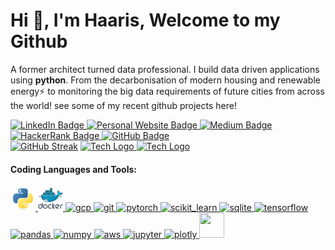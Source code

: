 <h1 align="left">Hi 👋, I'm Haaris, Welcome to my Github</h1>
<p align="left">A former architect turned data professional. I build data driven applications using <strong>python</strong>. From the decarbonisation of modern housing and renewable energy⚡️ to monitoring the big data requirements of future cities from across the world! see some of my recent github projects here!</p>

<div align='left' id="badges">
  <a href="https://www.linkedin.com/in/haaris-ramzan-cv/">
    <img src="https://img.shields.io/badge/LinkedIn-orange?style=for-the-badge&logo=linkedin&logoColor=white" alt="LinkedIn Badge"/>
  </a>
  <a href="https://hramzan01.github.io/project_portfolio/">
    <img src="https://img.shields.io/badge/Personal%20Website-orange?style=for-the-badge&logo=website&logoColor=white" alt="Personal Website Badge"/>
  </a>
  <a href="https://medium.com/@hramzan">
    <img src="https://img.shields.io/badge/Medium-orange?style=for-the-badge&logo=medium&logoColor=white" alt="Medium Badge"/>
  </a>
  <a href="https://www.hackerrank.com/profile/h_ramzan01">
    <img src="https://img.shields.io/badge/HackerRank-orange?style=for-the-badge&logo=hackerrank&logoColor=white" alt="HackerRank Badge"/>
  </a>
  <a href="https://github.com/hramzan01">
    <img src="https://img.shields.io/badge/GitHub-orange?style=for-the-badge&logo=github&logoColor=white" alt="GitHub Badge"/>
  </a>
</div>


<div align="left">
    <a align='left' href="https://git.io/streak-stats"><img src="http://github-readme-streak-stats.herokuapp.com?user=hramzan01&theme=dark&hide_border=true&card_width=200" alt="GitHub Streak" /></a>
  
<a href="https://www.hackerrank.com/profile/h_ramzan01" target="_blank" rel="noreferrer">
  <img src="https://cdn.pixabay.com/photo/2024/04/26/13/42/13-42-08-237_1280.png" alt="Tech Logo" width="175"/>
</a>
<a href="https://www.hackerrank.com/profile/h_ramzan01" target="_blank" rel="noreferrer">
  <img src="https://cdn.pixabay.com/photo/2024/04/30/21/00/hacker-8731014_1280.png" alt="Tech Logo" width="150"/>
</a>

  
</div>


<p align="left">
<!-- Add your social media links here -->
</p>

<h4 align="left">Coding Languages and Tools:</h4>
<p align="left"> 
  <!-- Add your favorite programming languages, frameworks, and tools here -->
  <a href="https://www.python.org" target="_blank" rel="noreferrer"> <img src="https://raw.githubusercontent.com/devicons/devicon/master/icons/python/python-original.svg" alt="python" width="40" height="40"/> </a> 
  <a href="https://www.docker.com/" target="_blank" rel="noreferrer"> <img src="https://raw.githubusercontent.com/devicons/devicon/master/icons/docker/docker-original-wordmark.svg" alt="docker" width="40" height="40"/> </a> 
  <a href="https://cloud.google.com" target="_blank" rel="noreferrer"> <img src="https://www.vectorlogo.zone/logos/google_cloud/google_cloud-icon.svg" alt="gcp" width="40" height="40"/> </a> 
  <a href="https://git-scm.com/" target="_blank" rel="noreferrer"> <img src="https://www.vectorlogo.zone/logos/git-scm/git-scm-icon.svg" alt="git" width="40" height="40"/> </a> 
  <a href="https://pytorch.org/" target="_blank" rel="noreferrer"> <img src="https://www.vectorlogo.zone/logos/pytorch/pytorch-icon.svg" alt="pytorch" width="40" height="40"/> </a> 
  <a href="https://scikit-learn.org/" target="_blank" rel="noreferrer"> <img src="https://upload.wikimedia.org/wikipedia/commons/0/05/Scikit_learn_logo_small.svg" alt="scikit_learn" width="40" height="40"/> </a> 
  <a href="https://www.sqlite.org/" target="_blank" rel="noreferrer"> <img src="https://www.vectorlogo.zone/logos/sqlite/sqlite-icon.svg" alt="sqlite" width="40" height="40"/> </a> 
  <a href="https://www.tensorflow.org" target="_blank" rel="noreferrer"> <img src="https://www.vectorlogo.zone/logos/tensorflow/tensorflow-icon.svg" alt="tensorflow" width="40" height="40"/> </a>
  <a href="https://pandas.pydata.org/" target="_blank" rel="noreferrer"> <img src="https://icon.icepanel.io/Technology/png-shadow-512/Pandas.png" alt="pandas" width="40" height="40"/> </a>
  <a href="https://numpy.org/" target="_blank" rel="noreferrer"> <img src="https://upload.wikimedia.org/wikipedia/commons/3/31/NumPy_logo_2020.svg" alt="numpy" width="40" height="40"/> </a>
  <a href="https://aws.amazon.com/" target="_blank" rel="noreferrer"> <img src="https://upload.wikimedia.org/wikipedia/commons/9/93/Amazon_Web_Services_Logo.svg" alt="aws" width="40" height="40"/> </a>
<a href="https://jupyter.org/" target="_blank" rel="noreferrer"> <img src="https://upload.wikimedia.org/wikipedia/commons/3/38/Jupyter_logo.svg" alt="jupyter" width="40" height="40"/> </a>
<a href="https://plotly.com/" target="_blank" rel="noreferrer"> <img src="https://www.vectorlogo.zone/logos/plot_ly/plot_ly-ar21.svg" alt="plotly" width="40" height="40"/> </a>
<a href="https://fastapi.tiangolo.com/" target="_blank" rel="noreferrer"> <img src="https://icon.icepanel.io/Technology/svg/FastAPI.svg" width="40" height="40"/> </a>
</p>



